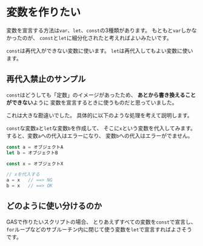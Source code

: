 # 変数を作りたい

変数を宣言する方法は``var``、``let``、``const``の3種類があります。
もともと``var``しかなかったのが、
``const``と``let``に細分化されたと考えればよいみたいです。

``const``は再代入ができない変数に使います。
``let``は再代入してもよい変数に使います。

## 再代入禁止のサンプル

``const``はどうしても「定数」のイメージがあったため、
**あとから書き換えることができない**ように
変数を宣言するときに使うものだと思っていました。

これは大きな勘違いでした。
具体的に以下のような処理を考えて説明します。

``const``な変数``a``と``let``な変数``b``を作成して、
そこに``x``という変数を代入してみます。
すると、変数``a``への代入はエラーになり、
変数``b``への代入はエラーがでません。

```js
const a = オブジェクトA
let b = オブジェクトB

const x = オブジェクトX

// xを代入する
a = x   // ==> NG
b = x   // ==> OK
```

## どのように使い分けるのか

GASで作りたいスクリプトの場合、
とりあえずすべての変数を``const``で宣言し、
``for``ループなどのサブルーチン内に閉じて使う変数を``let``で宣言すればよさそうです。
